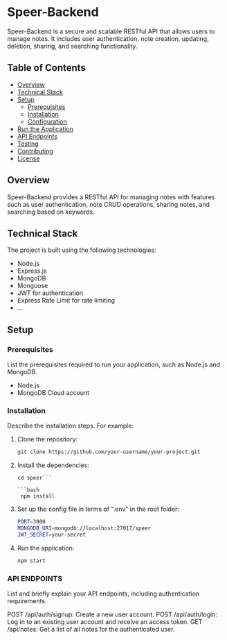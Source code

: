 # Speer-Backend

Speer-Backend is a secure and scalable RESTful API that allows users to manage notes. It includes user authentication, note creation, updating, deletion, sharing, and searching functionality.

## Table of Contents

- [Overview](#overview)
- [Technical Stack](#technical-stack)
- [Setup](#setup)
  - [Prerequisites](#prerequisites)
  - [Installation](#installation)
  - [Configuration](#configuration)
- [Run the Application](#run-the-application)
- [API Endpoints](#api-endpoints)
- [Testing](#testing)
- [Contributing](#contributing)
- [License](#license)

## Overview

Speer-Backend provides a RESTful API for managing notes with features such as user authentication, note CRUD operations, sharing notes, and searching based on keywords.

## Technical Stack

The project is built using the following technologies:

- Node.js
- Express.js
- MongoDB
- Mongoose
- JWT for authentication
- Express Rate Limit for rate limiting
- ...

## Setup

### Prerequisites

List the prerequisites required to run your application, such as Node.js and MongoDB.

- Node.js 
- MongoDB Cloud account

### Installation

Describe the installation steps. For example:

1. Clone the repository:

   ```bash
   git clone https://github.com/your-username/your-project.git
   ```

2. Install the dependencies:

   ```
   cd speer```

   ```bash
    npm install
    ```

3. Set up the config file in terms of ".env" in the root folder:

    ```bash
    PORT=3000
    MONGODB_URI=mongodb://localhost:27017/speer
    JWT_SECRET=your-secret
    ```
4. Run the application:

    ```bash
    npm start
    ```

### API ENDPOINTS

List and briefly explain your API endpoints, including authentication requirements.

POST /api/auth/signup: Create a new user account.
POST /api/auth/login: Log in to an existing user account and receive an access token.
GET /api/notes: Get a list of all notes for the authenticated user.




